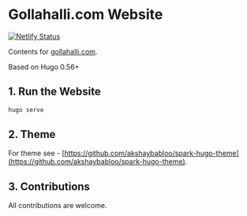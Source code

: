 # Gollahalli.com Website

[![Netlify Status](https://api.netlify.com/api/v1/badges/4e56e83d-387a-4e11-b2e6-654cedbc34bb/deploy-status)](https://app.netlify.com/sites/gollahalli/deploys)

Contents for [gollahalli.com](https://www.gollahalli.com).

Based on Hugo 0.56+

## 1. Run the Website

```md
hugo serve
```

## 2. Theme

For theme see - [https://github.com/akshaybabloo/spark-hugo-theme](https://github.com/akshaybabloo/spark-hugo-theme).

## 3. Contributions

All contributions are welcome.
